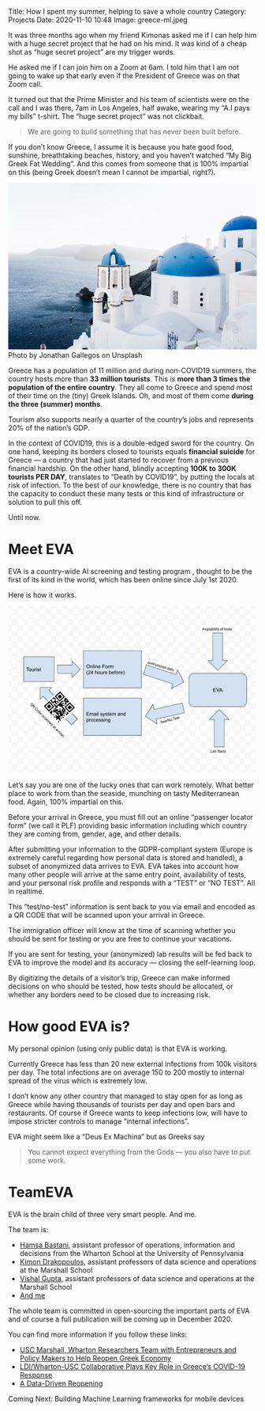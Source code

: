 Title: How I spent my summer, helping to save a whole country
Category: Projects 
Date: 2020-11-10 10:48
Image: greece-ml.jpeg

It was three months ago when my friend Kimonas asked me if I can help him with a huge secret project that he had on his mind. It was kind of a cheap shot as “huge secret project” are my trigger words.

He asked me if I can join him on a Zoom at 6am. I told him that I am not going to wake up that early even if the President of Greece was on that Zoom call.

It turned out that the Prime Minister and his team of scientists were on the call and I was there, 7am in Los Angeles, half awake, wearing my “A.I pays my bills” t-shirt. The “huge secret project” was not clickbait.

> We are going to build something that has never been built before.

If you don’t know Greece, I assume it is because you hate good food, sunshine, breathtaking beaches, history, and you haven’t watched “My Big Greek Fat Wedding”. And this comes from someone that is 100% impartial on this (being Greek doesn’t mean I cannot be impartial, right?).

![Photo by Jonathan Gallegos on Unsplash](/images/greece-ml.jpeg)
Photo by Jonathan Gallegos on Unsplash

Greece has a population of 11 million and during non-COVID19 summers, the country hosts more than **33 million tourists**. This is **more than 3 times the population of the entire country**. They all come to Greece and spend most of their time on the (tiny) Greek Islands. Oh, and most of them come **during the three (summer) months**.

Tourism also supports nearly a quarter of the country’s jobs and represents 20% of the nation’s GDP.

In the context of COVID19, this is a double-edged sword for the country. On one hand, keeping its borders closed to tourists equals **financial suicide** for Greece — a country that had just started to recover from a previous financial hardship. On the other hand, blindly accepting **100K to 300K tourists PER DAY**, translates to “Death by COVID19”, by putting the locals at risk of infection. To the best of our knowledge, there is no country that has the capacity to conduct these many tests or this kind of infrastructure or solution to pull this off.

Until now.

# Meet EVA
EVA is a country-wide AI screening and testing program , thought to be the first of its kind in the world, which has been online since July 1st 2020.

Here is how it works.

![EVA](/images/eva.png)

Let’s say you are one of the lucky ones that can work remotely. What better place to work from than the seaside, munching on tasty Mediterranean food. Again, 100% impartial on this.

Before your arrival in Greece, you must fill out an online “passenger locator form” (we call it PLF) providing basic information including which country they are coming from, gender, age, and other details.

After submitting your information to the GDPR-compliant system (Europe is extremely careful regarding how personal data is stored and handled), a subset of anonymized data arrives to EVA. EVA takes into account how many other people will arrive at the same entry point, availability of tests, and your personal risk profile and responds with a “TEST” or “NO TEST”. All in realtime.

This “test/no-test” information is sent back to you via email and encoded as a QR CODE that will be scanned upon your arrival in Greece.

The immigration officer will know at the time of scanning whether you should be sent for testing or you are free to continue your vacations.

If you are sent for testing, your (anonymized) lab results will be fed back to EVA to improve the model and its accuracy — closing the self-learning loop.

By digitizing the details of a visitor’s trip, Greece can make informed decisions on who should be tested, how tests should be allocated, or whether any borders need to be closed due to increasing risk.

# How good EVA is?
My personal opinion (using only public data) is that EVA is working.

Currently Greece has less than 20 new external infections from 100k visitors per day. The total infections are on average 150 to 200 mostly to internal spread of the virus which is extremely low.

I don’t know any other country that managed to stay open for as long as Greece while having thousands of tourists per day and open bars and restaurants. Of course if Greece wants to keep infections low, will have to impose stricter controls to manage “internal infections”.

EVA might seem like a “Deus Ex Machina” but as Greeks say

> You cannot expect everything from the Gods — you also have to put some work.

# TeamEVA
EVA is the brain child of three very smart people. And me.

The team is:

- [Hamsa Bastani](https://www.linkedin.com/in/hamsa-bastani-4a346955/), assistant professor of operations, information and decisions from the Wharton School at the University of Pennsylvania
- [Kimon Drakopoulos](https://www.linkedin.com/in/kimon-drakopoulos-a5663341/), assistant professors of data science and operations at the Marshall School
- [Vishal Gupta](https://www.linkedin.com/in/vishal-gupta-usc/), assistant professors of data science and operations at the Marshall School
- [And me](https://jon.io/pages/my-story)

The whole team is committed in open-sourcing the important parts of EVA and of course a full publication will be coming up in December 2020.

You can find more information if you follow these links:

- [USC Marshall, Wharton Researchers Team with Entrepreneurs and Policy Makers to Help Reopen Greek Economy](https://pressroom.usc.edu/reopen-greek-economy/)
- [LDI/Wharton-USC Collaborative Plays Key Role in Greece’s COVID-19 Response](https://ldi.upenn.edu/news/ldiwharton-usc-collaborative-plays-key-role-greeces-covid-19-response)
- [A Data-Driven Reopening](https://www.marshall.usc.edu/news/data-driven-reopening)

Coming Next: Building Machine Learning frameworks for mobile devices


